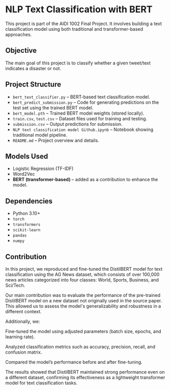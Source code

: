 # NLP Text Classification with BERT

This project is part of the AIDI 1002 Final Project. It involves building a text classification model using both traditional and transformer-based approaches.

## Objective

The main goal of this project is to classify whether a given tweet/text indicates a disaster or not.

## Project Structure

- `bert_text_classifier.py` – BERT-based text classification model.
- `bert_predict_submission.py` – Code for generating predictions on the test set using the trained BERT model.
- `bert_model.pth` – Trained BERT model weights (stored locally).
- `train.csv`, `test.csv` – Dataset files used for training and testing.
- `submission.csv` – Output predictions for submission.
- `NLP text classification model Github.ipynb` – Notebook showing traditional model pipeline.
- `README.md` – Project overview and details.

## Models Used

- Logistic Regression (TF-IDF)
- Word2Vec
- **BERT (transformer-based)** – added as a contribution to enhance the model.

## Dependencies

- Python 3.10+
- `torch`
- `transformers`
- `scikit-learn`
- `pandas`
- `numpy`

## Contribution

In this project, we reproduced and fine-tuned the DistilBERT model for text classification using the AG News dataset, which consists of over 100,000 news articles categorized into four classes: World, Sports, Business, and Sci/Tech.

Our main contribution was to evaluate the performance of the pre-trained DistilBERT model on a new dataset not originally used in the source paper. This allowed us to assess the model's generalizability and robustness in a different context.

Additionally, we:

Fine-tuned the model using adjusted parameters (batch size, epochs, and learning rate).

Analyzed classification metrics such as accuracy, precision, recall, and confusion matrix.

Compared the model’s performance before and after fine-tuning.

The results showed that DistilBERT maintained strong performance even on a different dataset, confirming its effectiveness as a lightweight transformer model for text classification tasks.

